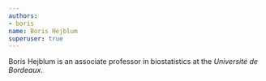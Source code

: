 ```yaml
---
authors:
- boris
name: Boris Hejblum
superuser: true
---
```


Boris Hejblum is an associate professor in biostatistics at the *Université de Bordeaux*.
